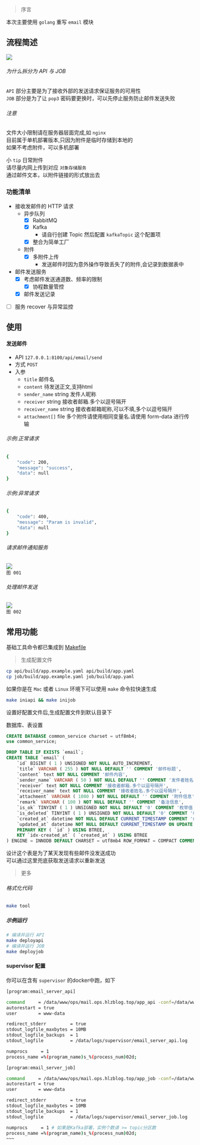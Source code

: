 > 序言

本次主要使用 `golang` 重写 `email` 模块    


## 流程简述

![](reademe/doc/doc.svg)

###### 为什么拆分为 API 与 JOB
`API` 部分主要是为了接收外部的发送请求保证服务的可用性  
`JOB` 部分是为了让 `pop3` 密码要更换时，可以先停止服务防止邮件发送失败


###### 注意
文件大小限制请在服务器层面完成,如 `nginx`  
目前属于单机部署版本,只因为附件是临时存储到本地的  
如果不考虑附件，可以多机部署

小 `tip` 日常附件  
请尽量内网上传到对应 `对象存储服务`  
通过邮件文本，以附件链接的形式放出去


### 功能清单

* 接收发邮件的 HTTP 请求
    - 异步队列
        - [x] RabbitMQ
        - [x] Kafka
            - 请自行创建 Topic 然后配置 `kafkaTopic` 这个配置项
        - [x] 整合为简单工厂
    - 附件
        - [x] 多附件上传
            - 发送邮件时因为意外操作导致丢失了的附件,会记录到数据表中
* 邮件发送服务
    - [x] 考虑邮件发送通道数、频率的限制
        - [x] 协程数量管控
    - [x] 邮件发送记录
* [ ] 服务 recover 与异常监控

## 使用

#### 发送邮件

- API `127.0.0.1:8100/api/email/send`  
- 方式 `POST`
- 入参
    - `title` 邮件名
    - `content` 待发送正文,支持html
    - `sender_name` string 发件人昵称
    - `receiver` string 接收者邮箱.多个以逗号隔开
    - `receiver_name` string 接收者邮箱昵称,可以不填,多个以逗号隔开
    - `attachment[]` file 多个附件请使用相同变量名.请使用 form-data 进行传输

###### 示例:正常请求

~~~bash
{
    "code": 200,
    "message": "success",
    "data": null
}
~~~

###### 示例:异常请求

~~~bash
{
    "code": 400,
    "message": "Param is invalid",
    "data": null
}
~~~

###### 请求邮件通知服务

![](reademe/img/001.png)  
`图 001`  

###### 处理邮件发送

![](reademe/img/002.png)  
`图 002`  


## 常用功能
基础工具命令都已集成到 [Makefile](Makefile)

> 生成配置文件

~~~bash
cp api/build/app.example.yaml api/build/app.yaml
cp job/build/app.example.yaml job/build/app.yaml
~~~

如果你是在 `Mac` 或者 `Linux` 环境下可以使用 `make` 命令拉快速生成  

~~~bash
make iniapi && make inijob 
~~~

设置好配置文件后,生成配置文件到默认目录下  


数据库、表设置  
~~~sql
CREATE DATABASE common_service charset = utf8mb4;
use common_service;

DROP TABLE IF EXISTS `email`;
CREATE TABLE `email` (
	`id` BIGINT ( 1 ) UNSIGNED NOT NULL AUTO_INCREMENT,
	`title` VARCHAR ( 255 ) NOT NULL DEFAULT '' COMMENT '邮件标题',
	`content` text NOT NULL COMMENT '邮件内容',
	`sender_name` VARCHAR ( 50 ) NOT NULL DEFAULT '' COMMENT '发件者姓名.发起方自定义',
	`receiver` text NOT NULL COMMENT '接收者邮箱.多个以逗号隔开',
	`receiver_name` text NOT NULL COMMENT '接收者姓名.多个以逗号隔开',
	`attachment` VARCHAR ( 1000 ) NOT NULL DEFAULT '' COMMENT '附件信息',
	`remark` VARCHAR ( 100 ) NOT NULL DEFAULT '' COMMENT '备注信息',
	`is_ok` TINYINT ( 1 ) UNSIGNED NOT NULL DEFAULT '0' COMMENT '枚举值 0:发送失败 1:发送成功',
	`is_deleted` TINYINT ( 1 ) UNSIGNED NOT NULL DEFAULT '0' COMMENT '枚举值 0:正常,1:删除',
	`created_at` datetime NOT NULL DEFAULT CURRENT_TIMESTAMP COMMENT '创建时间',
	`updated_at` datetime NOT NULL DEFAULT CURRENT_TIMESTAMP ON UPDATE CURRENT_TIMESTAMP COMMENT '更新时间',
	PRIMARY KEY ( `id` ) USING BTREE,
	KEY `idx-created_at` ( `created_at` ) USING BTREE 
) ENGINE = INNODB DEFAULT CHARSET = utf8mb4 ROW_FORMAT = COMPACT COMMENT = '邮件服务';
~~~

设计这个表是为了某天发现有些邮件没发送成功  
可以通过这里兜底获取发送请求以重新发送  


> 更多

###### 格式化代码

~~~bash
make tool
~~~

##### 示例运行

~~~bash
# 编译并运行 API
make deployapi
# 编译并运行 JOB
make deployjob
~~~


#### supervisor 配置

你可以在含有 `supervisor` 的docker中跑，如下

~~~~bash
[program:email_server_api]

command     = /data/www/ops/mail.ops.hlzblog.top/app_api -conf=/data/www/ops/mail.ops.hlzblog.top/api/build/app.yaml
autorestart = true
user        = www-data

redirect_stderr         = true
stdout_logfile_maxbytes = 10MB
stdout_logfile_backups  = 1
stdout_logfile          = /data/logs/supervisor/email_server_api.log

numprocs     = 1
process_name =%(program_name)s_%(process_num)02d;

[program:email_server_job]

command     = /data/www/ops/mail.ops.hlzblog.top/app_job -conf=/data/www/ops/mail.ops.hlzblog.top/job/build/app.yaml
autorestart = true
user        = www-data

redirect_stderr         = true
stdout_logfile_maxbytes = 10MB
stdout_logfile_backups  = 1
stdout_logfile          = /data/logs/supervisor/email_server_job.log

numprocs     = 1 # 如果是Kafka部署，实例个数请 >= topic分区数
process_name =%(program_name)s_%(process_num)02d;
~~~


